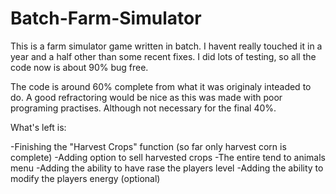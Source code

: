 # Batch-Farm-Simulator

This is a farm simulator game written in batch. I havent really touched it in a year and a half other than some recent fixes. I did lots of testing, so all the code now is about 90% bug free.

The code is around 60% complete from what it was originaly inteaded to do. A good refractoring would be nice as this was made with poor programing practises. Although not necessary for the final 40%.

What's left is:

-Finishing the "Harvest Crops" function (so far only harvest corn is complete)
-Adding option to sell harvested crops
-The entire tend to animals menu
-Adding the ability to have rase the players level
-Adding the ability to modify the players energy (optional)


